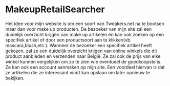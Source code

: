 # MakeupRetailSearcher
Het idee voor mijn website is om een soort van Tweakers.net na te bootsen maar dan voor make up producten. 
De bezoeker van mijn site zal een duidelijk overzicht krijgen van make up artikelen en kan ook zoeken op een specifiek artikel 
of door een productsoort aan te klikken(vb. mascara,blush,etc.). Wanneer de bezoeker een specifiek artikel heeft gekozen, zal ze
een duidelijk overzicht krijgen van online winkels die dit product aanbieden en verzenden naar België. Ze zal ook de prijs van elke
winkel kunnen vergelijken om zo te zien wie eventueel de goedkoopste is. Ze kan ook een account aanmaken op mijn site. Een voordeel
hiervan is dat ze artikelen die ze interessant vindt kan opslaan om later opnieuw te bekijken.
